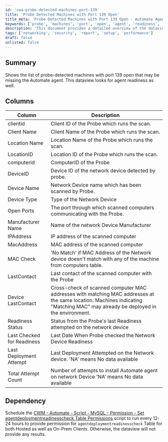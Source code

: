 ```yaml
---
id: 'cwa-probe-detected-machines-port-139'
title: 'Probe Detected Machines with Port 139 Open'
title_meta: 'Probe Detected Machines with Port 139 Open - Automate Agent Readiness'
keywords: ['probe', 'machines', 'port', 'open', 'agent', 'readiness', 'network', 'device']
description: 'This document provides a detailed overview of the dataview that lists probe-detected machines with port 139 open, which may be missing the Automate agent. It includes information on the columns available, their descriptions, and the necessary dependencies for accurate data retrieval.'
tags: ['networking', 'security', 'report', 'setup', 'performance']
draft: false
unlisted: false
---
```

## Summary

Shows the list of probe-detected machines with port 139 open that may be missing the Automate agent. This dataview looks for agent readiness as well.

## Columns

| Column                   | Description                                                                                               |
|--------------------------|-----------------------------------------------------------------------------------------------------------|
| clientid                 | Client ID of the Probe which runs the scan.                                                              |
| Client Name              | Client Name of the Probe which runs the scan.                                                            |
| Location Name            | Location Name of the Probe which runs the scan.                                                          |
| LocationID               | Location ID of the Probe which runs the scan.                                                            |
| computerid               | ComputerID of the Probe                                                                                  |
| DeviceID                 | Device ID of the network device detected by probe.                                                       |
| Device Name              | Network Device name which has been scanned by Probe.                                                    |
| Device Type              | Type of the Network Device                                                                                 |
| Open Ports               | The port through which scanned computers communicating with the Probe.                                    |
| Manufacturer Name        | Name of the network Device Manufacturer                                                                    |
| IPAddress                | IP address of the scanned computer                                                                          |
| MacAddress               | MAC address of the scanned computer                                                                         |
| MAC Check                | 'No Match' if MAC Address of the Network device doesn't match with any of the machine from computers table.|
| LastContact              | Last contact of the scanned computer with the Probe                                                       |
| Device LastContact       | Cross-check of scanned computer MAC addresses with matching MAC addresses at the same location. Machines indicating "Matching MAC" may already be deployed in the environment. |
| Readiness Status         | Status from the Probe's last Readiness attempted on the network device                                    |
| Last Checked for Readiness| Last Date When Probe checked the Network Device Readiness                                                 |
| Last Deployment Attempt   | Last Deployment Attempted on the Network device. 'NA' means No data available                             |
| Total Attempt Count      | Number of attempts to install Automate agent on network Device 'NA' means No data available               |

## Dependency

Schedule the [CWM - Automate - Script - MySQL - Permission - Set agentdeploymentreadinesscheck Table Permissions](https://proval.itglue.com/DOC-5078775-12944749) script to run every 12-24 hours to provide permission for `agentdeploymentreadinesscheck` Table for both Hosted as well as On-Prem Clients. Otherwise, the dataview will not provide any results.



